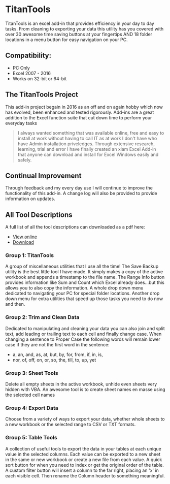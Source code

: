 # TitanTools
TitanTools is an excel add-in that provides efficiency in your day to day tasks. 
From cleaning to exporting your data this utility has you covered with over 30 awesome time saving buttons at your fingertips AND 18 folder locations in a menu button for easy navigation on your PC.

## Compatibility: 
- PC Only
- Excel 2007 - 2016
- Works on 32-bit or 64-bit

## The TitanTools Project
This add-in project begain in 2016 as an off and on again hobby which now has evolved, been enhanced and tested rigorously.
Add-ins are a great addition to the Excel function suite that cut down time to perform your everyday tasks

>I always wanted something that was available online, free and easy to install at work without having to call IT as at work I don't have who have Admin installation priveledges. 
Through extensive research, learning, trial and error I have finally created an xlam Excel Add-in that anyone can download and install for Excel Windows easily and safely.

## Continual Improvement
Through feedback and my every day use I will continue to improve the functionality of this add-in. 
A change log will also be provided to provide information on updates.

## All Tool Descriptions
A full list of all the tool descriptions can downloaded as a pdf here: 
- [View online](https://github.com/ExcelTitan/TitanTools/blob/master/TitanTools_Descriptions.pdf)
- [Download](https://github.com/ExcelTitan/TitanTools/raw/master/TitanTools_Descriptions.pdf)

### Group 1: TitanTools
A group of miscellaneous utilities that I use all the time! 
The Save Backup utility is the best little tool I have made. It simply makes a copy of the active workbook and appends a timestamp to the file name.
The Range Info button provides information like Sum and Count which Excel already does...but this allows you to also copy the information.
A whole drop down menu dedicated to navigating your PC for special folder locations.
Another drop down menu for extra utilities that speed up those tasks you need to do now and then.

### Group 2: Trim and Clean Data
Dedicated to manipulating and cleaning your data you can also join and split text, add leading or trailing text to each cell and finally change case. 
When changing a sentence to Proper Case the following words will remain lower case if they are not the first word in the sentence:
- a, an, and, as, at, but, by, for, from, if, in, is,
- nor, of, off, on, or, so, the, till, to, up, yet

### Group 3: Sheet Tools
Delete all empty sheets in the active workbook, unhide even sheets very hidden with VBA.
An awesome tool is to create sheet names en masse using the selected cell names

### Group 4: Export Data
Choose from a variety of ways to export your data, whether whole sheets to a new workbook or the selected range to CSV or TXT formats.

### Group 5: Table Tools
A collection of useful tools to export the data in your tables at each unique value in the selected columns. Each value can be exported to a new sheet in the same or new workbook or create a new file from each value.
A quick sort button for when you need to index or get the original order of the table. 
A custom filter button will insert a column to the far right, placing an 'x' in each visible cell. Then rename the Column header to something meaningful.

